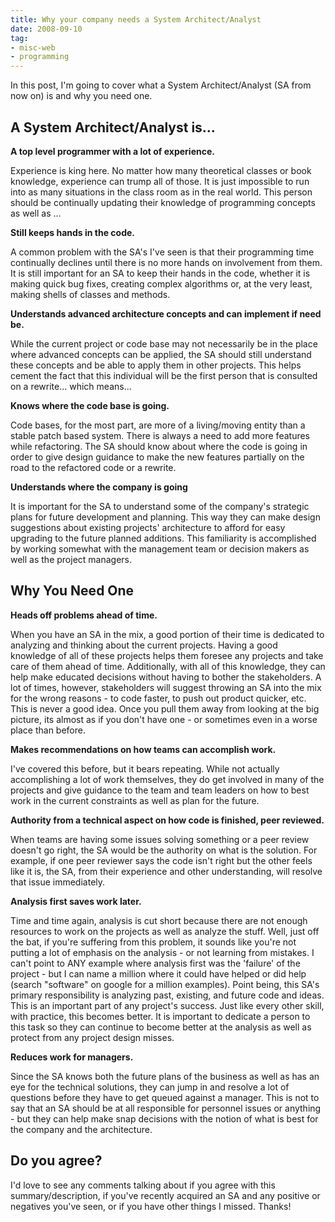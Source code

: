 ```yaml
---
title: Why your company needs a System Architect/Analyst
date: 2008-09-10
tag:
- misc-web
- programming
---
```

In this post, I'm going to cover what a System Architect/Analyst (SA from now on) is and why you need one.

<!--more-->

## A System Architect/Analyst is...

**A top level programmer with a lot of experience.**

Experience is king here.  No matter how many theoretical classes or book knowledge, experience can trump all of those.  It is just impossible to run into as many situations in the class room as in the real world.  This person should be continually updating their knowledge of programming concepts as well as ...

**Still keeps hands in the code.**

A common problem with the SA's I've seen is that their programming time continually declines until there is no more hands on involvement from them.  It is still important for an SA to keep their hands in the code, whether it is making quick bug fixes, creating complex algorithms or, at the very least, making shells of classes and methods.

**Understands advanced architecture concepts and can implement if need be.**

While the current project or code base may not necessarily be in the place where advanced concepts can be applied, the SA should still understand these concepts and be able to apply them in other projects.  This helps cement the fact that this individual will be the first person that is consulted on a rewrite... which means...

**Knows where the code base is going.**

Code bases, for the most part, are more of a living/moving entity than a stable patch based system.  There is always a need to add more features while refactoring.  The SA should know about where the code is going in order to give design guidance to make the new features partially on the road to the refactored code or a rewrite.

**Understands where the company is going**

It is important for the SA to understand some of the company's strategic plans for future development and planning.  This way they can make design suggestions about existing projects' architecture to afford for easy upgrading to the future planned additions.  This familiarity is accomplished by working somewhat with the management team or decision makers as well as the project managers.

## Why You Need One

**Heads off problems ahead of time.**

When you have an SA in the mix, a good portion of their time is dedicated to analyzing and thinking about the current projects.  Having a good knowledge of all of these projects helps them foresee any projects and take care of them ahead of time.  Additionally, with all of this knowledge, they can help make educated decisions without having to bother the stakeholders.  A lot of times, however, stakeholders will suggest throwing an SA into the mix for the wrong reasons - to code faster, to push out product quicker, etc.  This is never a good idea.  Once you pull them away from looking at the big picture, its almost as if you don't have one - or sometimes even in a worse place than before.

**Makes recommendations on how teams can accomplish work.**

I've covered this before, but it bears repeating.  While not actually accomplishing a lot of work themselves, they do get involved in many of the projects and give guidance to the team and team leaders on how to best work in the current constraints as well as plan for the future.

**Authority from a technical aspect on how code is finished, peer reviewed.**

When teams are having some issues solving something or a peer review doesn't go right, the SA would be the authority on what is the solution.  For example, if one peer reviewer says the code isn't right but the other feels like it is, the SA, from their experience and other understanding, will resolve that issue immediately.

**Analysis first saves work later.**

Time and time again, analysis is cut short because there are not enough resources to work on the projects as well as analyze the stuff.  Well, just off the bat, if you're suffering from this problem, it sounds like you're not putting a lot of emphasis on the analysis - or not learning from mistakes.  I can't point to ANY example where analysis first was the 'failure' of the project - but I can name a million where it could have helped or did help (search "software" on google for a million examples).  Point being, this SA's primary responsibility is analyzing past, existing, and future code and ideas.  This is an important part of any project's success.  Just like every other skill, with practice, this becomes better.  It is important to dedicate a person to this task so they can continue to become better at the analysis as well as protect from any project design misses.

**Reduces work for managers.**

Since the SA knows both the future plans of the business as well as has an eye for the technical solutions, they can jump in and resolve a lot of questions before they have to get queued against a manager.  This is not to say that an SA should be at all responsible for personnel issues or anything - but they can help make snap decisions with the notion of what is best for the company and the architecture.

## Do you agree?

I'd love to see any comments talking about if you agree with this summary/description, if you've recently acquired an SA and any positive or negatives you've seen, or if you have other things I missed.  Thanks!
